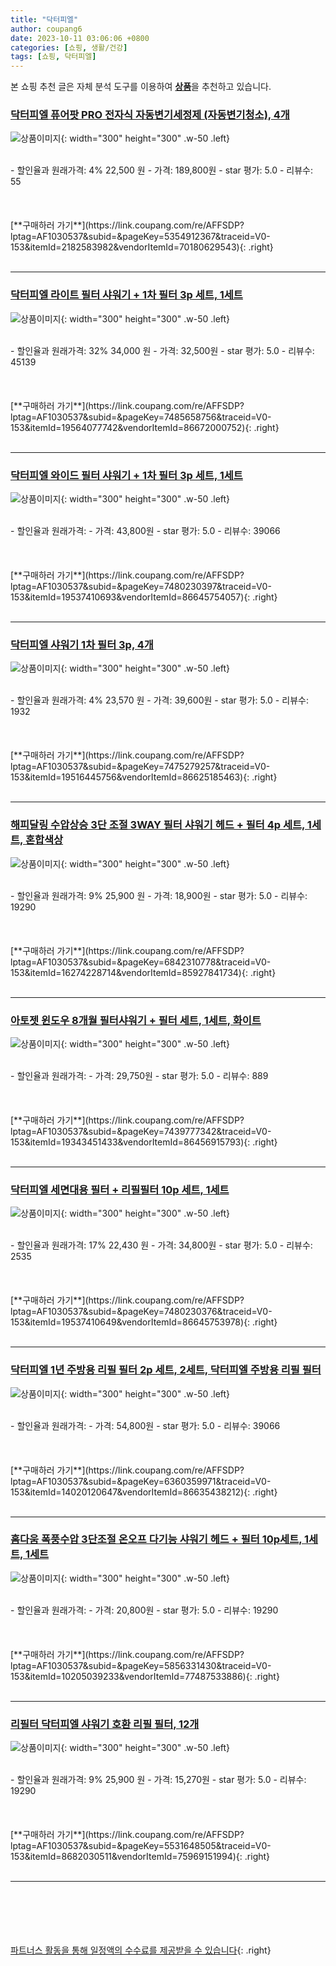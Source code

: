 ```yaml
---
title: "닥터피엘"
author: coupang6
date: 2023-10-11 03:06:06 +0800
categories: [쇼핑, 생활/건강]
tags: [쇼핑, 닥터피엘]
---
```


본 쇼핑 추천 글은 자체 분석 도구를 이용하여 [**상품**](https://link.coupang.com/a/bao1ui)을 추천하고 있습니다.

### [닥터피엘 퓨어팟 PRO 전자식 자동변기세정제 (자동변기청소), 4개](https://link.coupang.com/re/AFFSDP?lptag=AF1030537&subid=&pageKey=5354912367&traceid=V0-153&itemId=2182583982&vendorItemId=70180629543)

![상품이미지](https://thumbnail7.coupangcdn.com/thumbnails/remote/230x230ex/image/vendor_inventory/ed3e/3925c9892999a198e0e37421054edd995ccce4cf1f531ffd130a66ea4280.jpg){: width="300" height="300" .w-50 .left}


<br>
- 할인율과 원래가격: 4%  22,500   원
- 가격: 189,800원
- star 평가: 5.0
- 리뷰수: 55
<br>
<br>
<br>
<br>
[**구매하러 가기**](https://link.coupang.com/re/AFFSDP?lptag=AF1030537&subid=&pageKey=5354912367&traceid=V0-153&itemId=2182583982&vendorItemId=70180629543){: .right}
<br>
<br>

---

### [닥터피엘 라이트 필터 샤워기 + 1차 필터 3p 세트, 1세트](https://link.coupang.com/re/AFFSDP?lptag=AF1030537&subid=&pageKey=7485658756&traceid=V0-153&itemId=19564077742&vendorItemId=86672000752)

![상품이미지](https://thumbnail7.coupangcdn.com/thumbnails/remote/230x230ex/image/retail/images/2023/07/24/14/5/7ab36712-3de1-45cd-8e66-bccc7ae64924.png){: width="300" height="300" .w-50 .left}


<br>
- 할인율과 원래가격: 32%  34,000   원
- 가격: 32,500원
- star 평가: 5.0
- 리뷰수: 45139
<br>
<br>
<br>
<br>
[**구매하러 가기**](https://link.coupang.com/re/AFFSDP?lptag=AF1030537&subid=&pageKey=7485658756&traceid=V0-153&itemId=19564077742&vendorItemId=86672000752){: .right}
<br>
<br>

---

### [닥터피엘 와이드 필터 샤워기 + 1차 필터 3p 세트, 1세트](https://link.coupang.com/re/AFFSDP?lptag=AF1030537&subid=&pageKey=7480230397&traceid=V0-153&itemId=19537410693&vendorItemId=86645754057)

![상품이미지](https://thumbnail6.coupangcdn.com/thumbnails/remote/230x230ex/image/retail/images/2023/07/21/10/3/85388284-b472-402a-be7e-accd0f180507.png){: width="300" height="300" .w-50 .left}


<br>
- 할인율과 원래가격: 
- 가격: 43,800원
- star 평가: 5.0
- 리뷰수: 39066
<br>
<br>
<br>
<br>
[**구매하러 가기**](https://link.coupang.com/re/AFFSDP?lptag=AF1030537&subid=&pageKey=7480230397&traceid=V0-153&itemId=19537410693&vendorItemId=86645754057){: .right}
<br>
<br>

---

### [닥터피엘 샤워기 1차 필터 3p, 4개](https://link.coupang.com/re/AFFSDP?lptag=AF1030537&subid=&pageKey=7475279257&traceid=V0-153&itemId=19516445756&vendorItemId=86625185463)

![상품이미지](https://thumbnail6.coupangcdn.com/thumbnails/remote/230x230ex/image/retail/images/2023/07/19/12/5/df2182fb-7f15-4b33-bd27-453263fa68fc.png){: width="300" height="300" .w-50 .left}


<br>
- 할인율과 원래가격: 4%  23,570   원
- 가격: 39,600원
- star 평가: 5.0
- 리뷰수: 1932
<br>
<br>
<br>
<br>
[**구매하러 가기**](https://link.coupang.com/re/AFFSDP?lptag=AF1030537&subid=&pageKey=7475279257&traceid=V0-153&itemId=19516445756&vendorItemId=86625185463){: .right}
<br>
<br>

---

### [해피달링 수압상승 3단 조절 3WAY 필터 샤워기 헤드 + 필터 4p 세트, 1세트, 혼합색상](https://link.coupang.com/re/AFFSDP?lptag=AF1030537&subid=&pageKey=6842310778&traceid=V0-153&itemId=16274228714&vendorItemId=85927841734)

![상품이미지](https://thumbnail9.coupangcdn.com/thumbnails/remote/230x230ex/image/retail/images/4821743659565856-21f6224a-b55f-43dc-8294-d841a872d93b.jpg){: width="300" height="300" .w-50 .left}


<br>
- 할인율과 원래가격: 9%  25,900   원
- 가격: 18,900원
- star 평가: 5.0
- 리뷰수: 19290
<br>
<br>
<br>
<br>
[**구매하러 가기**](https://link.coupang.com/re/AFFSDP?lptag=AF1030537&subid=&pageKey=6842310778&traceid=V0-153&itemId=16274228714&vendorItemId=85927841734){: .right}
<br>
<br>

---

### [아토젯 윈도우 8개월 필터샤워기 + 필터 세트, 1세트, 화이트](https://link.coupang.com/re/AFFSDP?lptag=AF1030537&subid=&pageKey=7439777342&traceid=V0-153&itemId=19343451433&vendorItemId=86456915793)

![상품이미지](https://thumbnail8.coupangcdn.com/thumbnails/remote/230x230ex/image/retail/images/2023/07/03/12/9/a23a5a8f-bf90-4079-bb98-c43f54a1faae.jpg){: width="300" height="300" .w-50 .left}


<br>
- 할인율과 원래가격: 
- 가격: 29,750원
- star 평가: 5.0
- 리뷰수: 889
<br>
<br>
<br>
<br>
[**구매하러 가기**](https://link.coupang.com/re/AFFSDP?lptag=AF1030537&subid=&pageKey=7439777342&traceid=V0-153&itemId=19343451433&vendorItemId=86456915793){: .right}
<br>
<br>

---

### [닥터피엘 세면대용 필터 + 리필필터 10p 세트, 1세트](https://link.coupang.com/re/AFFSDP?lptag=AF1030537&subid=&pageKey=7480230376&traceid=V0-153&itemId=19537410649&vendorItemId=86645753978)

![상품이미지](https://thumbnail10.coupangcdn.com/thumbnails/remote/230x230ex/image/retail/images/2023/07/21/10/0/4d0245c7-693c-4c3d-8a0a-77053d5a3e75.png){: width="300" height="300" .w-50 .left}


<br>
- 할인율과 원래가격: 17%  22,430   원
- 가격: 34,800원
- star 평가: 5.0
- 리뷰수: 2535
<br>
<br>
<br>
<br>
[**구매하러 가기**](https://link.coupang.com/re/AFFSDP?lptag=AF1030537&subid=&pageKey=7480230376&traceid=V0-153&itemId=19537410649&vendorItemId=86645753978){: .right}
<br>
<br>

---

### [닥터피엘 1년 주방용 리필 필터 2p 세트, 2세트, 닥터피엘 주방용 리필 필터](https://link.coupang.com/re/AFFSDP?lptag=AF1030537&subid=&pageKey=6360359971&traceid=V0-153&itemId=14020120647&vendorItemId=86635438212)

![상품이미지](https://thumbnail10.coupangcdn.com/thumbnails/remote/230x230ex/image/retail/images/2023/07/20/10/1/2e3570dd-2f19-4e96-b850-f47632208c64.png){: width="300" height="300" .w-50 .left}


<br>
- 할인율과 원래가격: 
- 가격: 54,800원
- star 평가: 5.0
- 리뷰수: 39066
<br>
<br>
<br>
<br>
[**구매하러 가기**](https://link.coupang.com/re/AFFSDP?lptag=AF1030537&subid=&pageKey=6360359971&traceid=V0-153&itemId=14020120647&vendorItemId=86635438212){: .right}
<br>
<br>

---

### [홈다움 폭풍수압 3단조절 온오프 다기능 샤워기 헤드 + 필터 10p세트, 1세트, 1세트](https://link.coupang.com/re/AFFSDP?lptag=AF1030537&subid=&pageKey=5856331430&traceid=V0-153&itemId=10205039233&vendorItemId=77487533886)

![상품이미지](https://thumbnail6.coupangcdn.com/thumbnails/remote/230x230ex/image/retail/images/8511352335429855-c7932519-eebd-41b4-9c3c-52b4b06f6a96.jpg){: width="300" height="300" .w-50 .left}


<br>
- 할인율과 원래가격: 
- 가격: 20,800원
- star 평가: 5.0
- 리뷰수: 19290
<br>
<br>
<br>
<br>
[**구매하러 가기**](https://link.coupang.com/re/AFFSDP?lptag=AF1030537&subid=&pageKey=5856331430&traceid=V0-153&itemId=10205039233&vendorItemId=77487533886){: .right}
<br>
<br>

---

### [리필터 닥터피엘 샤워기 호환 리필 필터, 12개](https://link.coupang.com/re/AFFSDP?lptag=AF1030537&subid=&pageKey=5531648505&traceid=V0-153&itemId=8682030511&vendorItemId=75969151994)

![상품이미지](https://thumbnail9.coupangcdn.com/thumbnails/remote/230x230ex/image/retail/images/3135167893940708-a04756d0-3fd2-4403-b93b-6dcaa061112f.jpg){: width="300" height="300" .w-50 .left}


<br>
- 할인율과 원래가격: 9%  25,900   원
- 가격: 15,270원
- star 평가: 5.0
- 리뷰수: 19290
<br>
<br>
<br>
<br>
[**구매하러 가기**](https://link.coupang.com/re/AFFSDP?lptag=AF1030537&subid=&pageKey=5531648505&traceid=V0-153&itemId=8682030511&vendorItemId=75969151994){: .right}
<br>
<br>

---
<br><br><br><br><br> [파트너스 활동을 통해 일정액의 수수료를 제공받을 수 있습니다](https://link.coupang.com/a/bao1ui){: .right}
